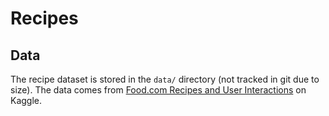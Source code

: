 # Recipes

## Data

The recipe dataset is stored in the `data/` directory (not tracked in git due to size). The data comes from [Food.com Recipes and User Interactions](https://www.kaggle.com/datasets/shuyangli94/food-com-recipes-and-user-interactions) on Kaggle.